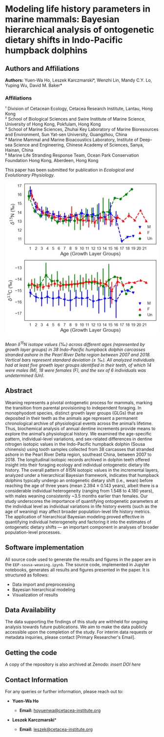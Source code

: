 # Modeling life history parameters in marine mammals: Bayesian hierarchical analysis of ontogenetic dietary shifts in Indo-Pacific humpback dolphins

## Authors and Affiliations
**Authors:** Yuen-Wa Ho, Leszek Karczmarski\*, Wenzhi Lin, Mandy C.Y. Lo, Yuping Wu, David M. Baker\*  
### Affiliations
¹ Division of Cetacean Ecology, Cetacea Research Institute, Lantau, Hong Kong  
² School of Biological Sciences and Swire Institute of Marine Science, University of Hong Kong, Pokfulam, Hong Kong  
³ School of Marine Sciences, Zhuhai Key Laboratory of Marine Bioresources and Environment, Sun Yat-sen University, Guangzhou, China  
⁴ Marine Mammal and Marine Bioacoustics Laboratory, Institute of Deep-sea Science and Engineering, Chinese Academy of Sciences, Sanya, Hainan, China  
⁵ Marine Life Stranding Response Team, Ocean Park Conservation Foundation Hong Kong, Aberdeen, Hong Kong


This paper has been submitted for publication in *Ecological and Evolutionary Physiology*.

![](Figure.png)

*Mean δ<sup>15</sup>N isotope values (‰) across different ages (represented by growth layer groups) in 38 Indo-Pacific humpback dolphin carcasses stranded ashore in the Pearl River Delta region between 2007 and 2018. Vertical bars represent standard deviation (± ‰). All analyzed individuals had at least five growth layer groups identified in their teeth, of which 14 were males (M), 18 were females (F), and the sex of 6 individuals was undetermined (Un).*


## Abstract
Weaning represents a pivotal ontogenetic process for mammals, marking the transition from parental provisioning to independent foraging.  In monophyodont species, distinct growth layer groups (GLGs) that are deposited in their teeth as the animals age represent a permanent chronological archive of physiological events across the animal’s lifetime.  Thus, biochemical analysis of annual dentine increments provide means to explore the animal’s physiological history.  We examined the age-specific pattern, individual-level variations, and sex-related differences in dentine nitrogen isotopic values in the Indo-Pacific humpback dolphin (Sousa chinensis) using tooth samples collected from 38 carcasses that stranded ashore in the Pearl River Delta region, southeast China, between 2007 to 2018. The longitudinal isotopic records archived in dolphin teeth offered insight into their foraging ecology and individual ontogenetic dietary life history. The overall pattern of δ15N isotopic values in the incremental layers, analyzed under a hierarchical Bayesian framework, indicates that humpback dolphins typically undergo an ontogenetic dietary shift (i.e., wean) before reaching the age of three years (mean 2.394 ± 0.143 years), albeit there is a considerable individual heterogeneity (ranging from 1.548 to 4.180 years), with males weaning consistently ~3.5 months earlier than females. Our study underscores the importance of quantifying ontogenetic parameters at the individual level as individual variations in life history events (such as the age of weaning) may affect broader population-level life history metrics. The application of hierarchical Bayesian modeling proved effective in quantifying individual heterogeneity and factoring it into the estimates of ontogenetic dietary  shifts — an important component in analyses of broader population-level processes.

## Software implementation
All source code used to generate the results and figures in the paper are in the `EEP-sousa-weaning.ipynb`.
The source code, implemented in Jupyter notebooks, generates all results and figures presented in the paper. It is structured as follows:
- Data import and preprocessing
- Bayesian hierarchical modeling
- Visualization of results

## Data Availability
The data supporting the findings of this study are withheld for ongoing analysis towards future publications. We aim to make the data publicly accessible upon the completion of the study. For interim data requests or metadata inquiries, please contact [Primary Researcher's Email].

## Getting the code
A copy of the repository is also archived at Zenodo: *insert DOI here*

## Contact Information
For any queries or further information, please reach out to:
- **Yuen-Wa Ho**
  - **Email:** hoyuenwa@cetacea-institute.org

- **Leszek Karczmarski**\*  
  - **Email:** leszek@cetacea-institute.org